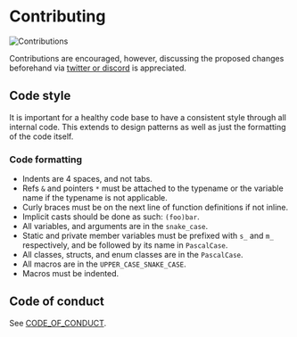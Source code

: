 # Contributing

![Contributions](https://img.shields.io/badge/contributions-open-green)

Contributions are encouraged, however, discussing the proposed changes beforehand via [twitter or discord](https://github.com/VertexEngine/VertexEngine#support) is appreciated.

## Code style

It is important for a healthy code base to have a consistent style through all internal code. This extends to design patterns as well as just the formatting of the code itself.

### Code formatting
* Indents are 4 spaces, and not tabs.
* Refs `&` and pointers `*` must be attached to the typename or the variable name if the typename is not applicable.
* Curly braces must be on the next line of function definitions if not inline.
* Implicit casts should be done as such: `(foo)bar`.
* All variables, and arguments are in the `snake_case`.
* Static and private member variables must be prefixed with `s_` and `m_` respectively, and be followed by its name in `PascalCase`.
* All classes, structs, and enum classes are in the `PascalCase`.
* All macros are in the `UPPER_CASE_SNAKE_CASE`.
* Macros must be indented.

## Code of conduct
See [CODE_OF_CONDUCT](CODE_OF_CONDUCT.md).
